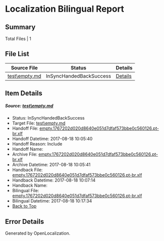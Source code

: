 # <a name='report-top'></a> Localization Bilingual Report

## Summary
 Total Files | 1

## File List
 Source File | Status | Details 
 ----------- | ------ | ------- 
 [test\empty.md](https://github.com/OpenLocalizationOrg/PowerShell-Docs/blob/1cc7082ffc28d8c0370b5cdc0eb435eb557a30d7/test/empty.md) | InSyncHandedBackSuccess | [Details](#69cc42589c74f7a2100c1ba6e33dd1b2157c741e62)

## Item Details
##### <a name='69cc42589c74f7a2100c1ba6e33dd1b2157c741e62'></a> Source: [test\empty.md](https://github.com/OpenLocalizationOrg/PowerShell-Docs/blob/1cc7082ffc28d8c0370b5cdc0eb435eb557a30d7/test/empty.md)
* Status: InSyncHandedBackSuccess
* Target File: [test\empty.md](https://github.com/OpenLocalizationOrg/PowerShell-Docs.pt-br/blob/7fedd839f6027c9b9d7c11ea8594e44d5113d099/test/empty.md)
* Handoff File: [empty.1767202d020d8640e051d7dfaf573bbe0c560126.pt-br.xlf](https://github.com/OpenLocalizationOrg/PowerShell-Docs.handoff/blob/9ee6c13e4ac70c0916bdd5c0e0f7341e2db84a9b/ol-handoff/OpenLocalizationOrg/PowerShell-Docs.pt-br/live/empty.1767202d020d8640e051d7dfaf573bbe0c560126.pt-br.xlf)
* Handoff Datetime: 2017-08-18 10:05:40
* Handoff Reason: Include
* Handoff Name: 
* Archive File: [empty.1767202d020d8640e051d7dfaf573bbe0c560126.pt-br.xlf](https://github.com/OpenLocalizationOrg/PowerShell-Docs.handoff/blob/564caa7bc98fbaef0c79dbd98bab1b2801b6c92a/ol-archive/OpenLocalizationOrg/PowerShell-Docs.pt-br/live/empty.1767202d020d8640e051d7dfaf573bbe0c560126.pt-br.xlf)
* Archive Datetime: 2017-08-18 10:05:41
* Handback File: [empty.1767202d020d8640e051d7dfaf573bbe0c560126.pt-br.xlf](https://github.com/OpenLocalizationOrg/PowerShell-Docs.handback/blob/f5514513904c74c3b3d099cf2e626e9a25e18a1f/ol-handback/OpenLocalizationOrg/PowerShell-Docs.pt-br/live/empty.1767202d020d8640e051d7dfaf573bbe0c560126.pt-br.xlf)
* Handback Datetime: 2017-08-18 10:07:14
* Handback Name: 
* Bilingual File: [empty.1767202d020d8640e051d7dfaf573bbe0c560126.pt-br.xlf](https://github.com/OpenLocalizationOrg/PowerShell-Docs.handback/blob/f5514513904c74c3b3d099cf2e626e9a25e18a1f/ol-handback/OpenLocalizationOrg/PowerShell-Docs.pt-br/live/empty.1767202d020d8640e051d7dfaf573bbe0c560126.pt-br.xlf)
* Bilingual Datetime: 2017-08-18 10:17:34
* [Back to Top](#report-top)


## Error Details

Generated by OpenLocalization.
